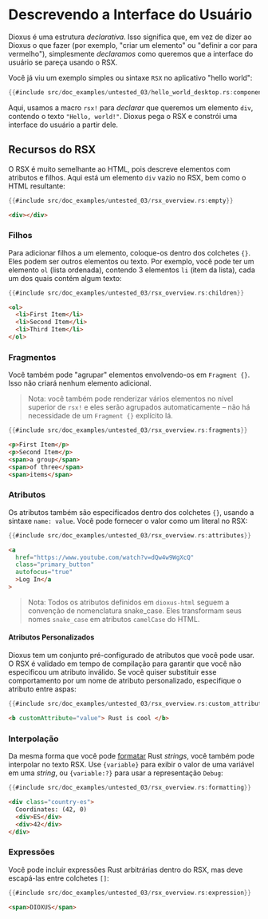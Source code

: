 # Descrevendo a Interface do Usuário

Dioxus é uma estrutura _declarativa_. Isso significa que, em vez de dizer ao Dioxus o que fazer (por exemplo, "criar um elemento" ou "definir a cor para vermelho"), simplesmente _declaramos_ como queremos que a interface do usuário se pareça usando o RSX.

Você já viu um exemplo simples ou sintaxe `RSX` no aplicativo "hello world":

```rust
{{#include src/doc_examples/untested_03/hello_world_desktop.rs:component}}
```

Aqui, usamos a macro `rsx!` para _declarar_ que queremos um elemento `div`, contendo o texto `"Hello, world!"`. Dioxus pega o RSX e constrói uma interface do usuário a partir dele.

## Recursos do RSX

O RSX é muito semelhante ao HTML, pois descreve elementos com atributos e filhos. Aqui está um elemento `div` vazio no RSX, bem como o HTML resultante:

```rust
{{#include src/doc_examples/untested_03/rsx_overview.rs:empty}}
```

```html
<div></div>
```

### Filhos

Para adicionar filhos a um elemento, coloque-os dentro dos colchetes `{}`. Eles podem ser outros elementos ou texto. Por exemplo, você pode ter um elemento `ol` (lista ordenada), contendo 3 elementos `li` (item da lista), cada um dos quais contém algum texto:

```rust
{{#include src/doc_examples/untested_03/rsx_overview.rs:children}}
```

```html
<ol>
  <li>First Item</li>
  <li>Second Item</li>
  <li>Third Item</li>
</ol>
```

### Fragmentos

Você também pode "agrupar" elementos envolvendo-os em `Fragment {}`. Isso não criará nenhum elemento adicional.

> Nota: você também pode renderizar vários elementos no nível superior de `rsx!` e eles serão agrupados automaticamente – não há necessidade de um `Fragment {}` explícito lá.

```rust
{{#include src/doc_examples/untested_03/rsx_overview.rs:fragments}}
```

```html
<p>First Item</p>
<p>Second Item</p>
<span>a group</span>
<span>of three</span>
<span>items</span>
```

### Atributos

Os atributos também são especificados dentro dos colchetes `{}`, usando a sintaxe `name: value`. Você pode fornecer o valor como um literal no RSX:

```rust
{{#include src/doc_examples/untested_03/rsx_overview.rs:attributes}}
```

```html
<a
  href="https://www.youtube.com/watch?v=dQw4w9WgXcQ"
  class="primary_button"
  autofocus="true"
  >Log In</a
>
```

> Nota: Todos os atributos definidos em `dioxus-html` seguem a convenção de nomenclatura snake_case. Eles transformam seus nomes `snake_case` em atributos `camelCase` do HTML.

#### Atributos Personalizados

Dioxus tem um conjunto pré-configurado de atributos que você pode usar. O RSX é validado em tempo de compilação para garantir que você não especificou um atributo inválido. Se você quiser substituir esse comportamento por um nome de atributo personalizado, especifique o atributo entre aspas:

```rust
{{#include src/doc_examples/untested_03/rsx_overview.rs:custom_attributes}}
```

```html
<b customAttribute="value"> Rust is cool </b>
```

### Interpolação

Da mesma forma que você pode [formatar](https://doc.rust-lang.org/rust-by-example/hello/print/fmt.html) Rust _strings_, você também pode interpolar no texto RSX. Use `{variable}` para exibir o valor de uma variável em uma _string_, ou `{variable:?}` para usar a representação `Debug`:

```rust
{{#include src/doc_examples/untested_03/rsx_overview.rs:formatting}}
```

```html
<div class="country-es">
  Coordinates: (42, 0)
  <div>ES</div>
  <div>42</div>
</div>
```

### Expressões

Você pode incluir expressões Rust arbitrárias dentro do RSX, mas deve escapá-las entre colchetes `[]`:

```rust
{{#include src/doc_examples/untested_03/rsx_overview.rs:expression}}
```

```html
<span>DIOXUS</span>
```
